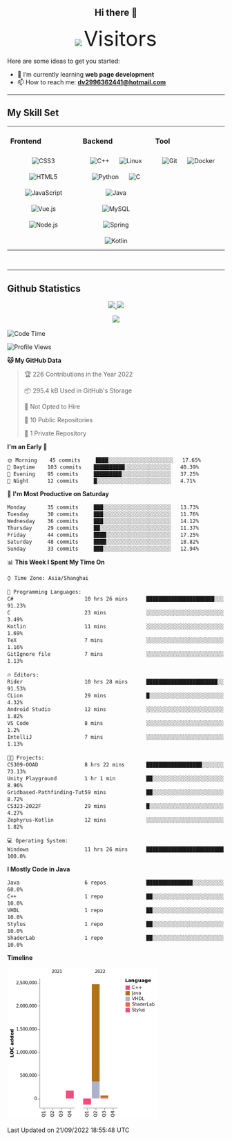 <div align="center">
	<h2>Hi there 👋</h2>
	<img width=40% src="https://profile-counter.glitch.me/ZephyrusZhang/count.svg"/>
    <font size=9>Visitors</font>
</div>

Here are some ideas to get you started:

- 🌱 I’m currently learning **web page development**
- 📫 How to reach me: **dv2996362441@hotmail.com**

---

## My Skill Set  
<table><tr><td valign="top" width="33%">



### Frontend  
<div align="center">  
<img style="margin: 10px" src="https://profilinator.rishav.dev/skills-assets/css3-original-wordmark.svg" alt="CSS3" height="50" />  
<img style="margin: 10px" src="https://profilinator.rishav.dev/skills-assets/html5-original-wordmark.svg" alt="HTML5" height="50" />  
<img style="margin: 10px" src="https://profilinator.rishav.dev/skills-assets/javascript-original.svg" alt="JavaScript" height="50" />  
<img style="margin: 10px" src="https://profilinator.rishav.dev/skills-assets/vuejs-original-wordmark.svg" alt="Vue.js" height="50" />  
<img style="margin: 10px" src="https://profilinator.rishav.dev/skills-assets/nodejs-original-wordmark.svg" alt="Node.js" height="50" />  
</div>

</td><td valign="top" width="33%">



### Backend  
<div align="center">  
<img style="margin: 10px" src="https://profilinator.rishav.dev/skills-assets/cplusplus-original.svg" alt="C++" height="50" />  
<img style="margin: 10px" src="https://profilinator.rishav.dev/skills-assets/linux-original.svg" alt="Linux" height="50" />  
<img style="margin: 10px" src="https://profilinator.rishav.dev/skills-assets/python-original.svg" alt="Python" height="50" />  
<img style="margin: 10px" src="https://profilinator.rishav.dev/skills-assets/c-original.svg" alt="C" height="50" />  
<img style="margin: 10px" src="https://profilinator.rishav.dev/skills-assets/java-original-wordmark.svg" alt="Java" height="50" />  
<img style="margin: 10px" src="https://profilinator.rishav.dev/skills-assets/mysql-original-wordmark.svg" alt="MySQL" height="50" />  
<img style="margin: 10px" src="https://profilinator.rishav.dev/skills-assets/springio-icon.svg" alt="Spring" height="50" />  
<img style="margin: 10px" src="https://profilinator.rishav.dev/skills-assets/kotlinlang-icon.svg" alt="Kotlin" height="50" />  
</div>

</td><td valign="top" width="33%">



### Tool

<div align="center">  
<img style="margin: 10px" src="https://profilinator.rishav.dev/skills-assets/git-scm-icon.svg" alt="Git" height="50" />  
<img style="margin: 10px" src="https://profilinator.rishav.dev/skills-assets/docker-original-wordmark.svg" alt="Docker" height="50" />  
</div>

</td></tr></table>  

<br/>

---

## Github Statistics

<p align="center">
  <a href="https://github.com/ZephyrusZhang">
  <img width="52.5%" src="https://github-readme-stats.vercel.app/api?username=ZephyrusZhang&show_icons=true&bg_color=0,ea6161,ffc64d,fffc4d,52fa5a&theme=graywhite&hide_border=true" />
    <img width="44.5%" src="https://github-readme-stats.vercel.app/api/top-langs?username=ZephyrusZhang&show_icons=true&locale=en&layout=compact&bg_color=0,52fa5a,4dfcff,c64dff&theme=graywhite" />
  </a>
</p>
<p align="center">
  <a href="https://github.com/ZephyrusZhang">
  <img src="https://activity-graph.herokuapp.com/graph?username=ZephyrusZhang&theme=redical"/>
  </a>
</p>


<!--START_SECTION:waka-->
![Code Time](http://img.shields.io/badge/Code%20Time-28%20hrs%2029%20mins-blue)

![Profile Views](http://img.shields.io/badge/Profile%20Views-7-blue)

**🐱 My GitHub Data** 

> 🏆 226 Contributions in the Year 2022
 > 
> 📦 295.4 kB Used in GitHub's Storage 
 > 
> 🚫 Not Opted to Hire
 > 
> 📜 10 Public Repositories 
 > 
> 🔑 1 Private Repository 
 > 
**I'm an Early 🐤** 

```text
🌞 Morning    45 commits     ████░░░░░░░░░░░░░░░░░░░░░   17.65% 
🌆 Daytime    103 commits    ██████████░░░░░░░░░░░░░░░   40.39% 
🌃 Evening    95 commits     █████████░░░░░░░░░░░░░░░░   37.25% 
🌙 Night      12 commits     █░░░░░░░░░░░░░░░░░░░░░░░░   4.71%

```
📅 **I'm Most Productive on Saturday** 

```text
Monday       35 commits     ███░░░░░░░░░░░░░░░░░░░░░░   13.73% 
Tuesday      30 commits     ███░░░░░░░░░░░░░░░░░░░░░░   11.76% 
Wednesday    36 commits     ███░░░░░░░░░░░░░░░░░░░░░░   14.12% 
Thursday     29 commits     ██░░░░░░░░░░░░░░░░░░░░░░░   11.37% 
Friday       44 commits     ████░░░░░░░░░░░░░░░░░░░░░   17.25% 
Saturday     48 commits     ████░░░░░░░░░░░░░░░░░░░░░   18.82% 
Sunday       33 commits     ███░░░░░░░░░░░░░░░░░░░░░░   12.94%

```


📊 **This Week I Spent My Time On** 

```text
⌚︎ Time Zone: Asia/Shanghai

💬 Programming Languages: 
C#                       10 hrs 26 mins      ██████████████████████░░░   91.23% 
C                        23 mins             ░░░░░░░░░░░░░░░░░░░░░░░░░   3.49% 
Kotlin                   11 mins             ░░░░░░░░░░░░░░░░░░░░░░░░░   1.69% 
TeX                      7 mins              ░░░░░░░░░░░░░░░░░░░░░░░░░   1.16% 
GitIgnore file           7 mins              ░░░░░░░░░░░░░░░░░░░░░░░░░   1.13%

🔥 Editors: 
Rider                    10 hrs 28 mins      ███████████████████████░░   91.53% 
CLion                    29 mins             █░░░░░░░░░░░░░░░░░░░░░░░░   4.32% 
Android Studio           12 mins             ░░░░░░░░░░░░░░░░░░░░░░░░░   1.82% 
VS Code                  8 mins              ░░░░░░░░░░░░░░░░░░░░░░░░░   1.2% 
IntelliJ                 7 mins              ░░░░░░░░░░░░░░░░░░░░░░░░░   1.13%

🐱‍💻 Projects: 
CS309-OOAD               8 hrs 22 mins       ██████████████████░░░░░░░   73.13% 
Unity Playground         1 hr 1 min          ██░░░░░░░░░░░░░░░░░░░░░░░   8.96% 
Gridbased-Pathfinding-Tut59 mins             ██░░░░░░░░░░░░░░░░░░░░░░░   8.72% 
CS323-2022F              29 mins             █░░░░░░░░░░░░░░░░░░░░░░░░   4.27% 
Zephyrus-Kotlin          12 mins             ░░░░░░░░░░░░░░░░░░░░░░░░░   1.82%

💻 Operating System: 
Windows                  11 hrs 26 mins      █████████████████████████   100.0%

```

**I Mostly Code in Java** 

```text
Java                     6 repos             ███████████████░░░░░░░░░░   60.0% 
C++                      1 repo              ██░░░░░░░░░░░░░░░░░░░░░░░   10.0% 
VHDL                     1 repo              ██░░░░░░░░░░░░░░░░░░░░░░░   10.0% 
Stylus                   1 repo              ██░░░░░░░░░░░░░░░░░░░░░░░   10.0% 
ShaderLab                1 repo              ██░░░░░░░░░░░░░░░░░░░░░░░   10.0%

```


**Timeline**

![Chart not found](https://raw.githubusercontent.com/ZephyrusZhang/ZephyrusZhang/main/charts/bar_graph.png) 


 Last Updated on 21/09/2022 18:55:48 UTC
<!--END_SECTION:waka-->
